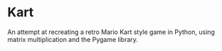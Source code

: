 # Kart

An attempt at recreating a retro Mario Kart style game in Python, using matrix multiplication and the Pygame library.